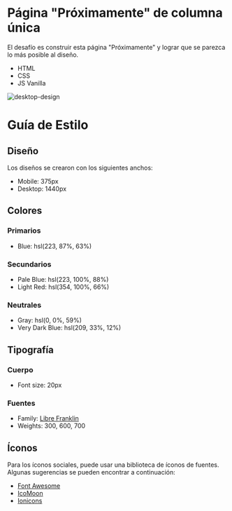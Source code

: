 # Página "Próximamente" de columna única

El desafío es construir esta página "Próximamente" y lograr que se parezca lo más posible al diseño.

- HTML
- CSS
- JS Vanilla

![desktop-design](https://user-images.githubusercontent.com/112582420/188976442-02558ef5-4751-4f78-a020-a5400c8aafc7.jpg)

# Guía de Estilo

## Diseño

Los diseños se crearon con los siguientes anchos:

- Mobile: 375px
- Desktop: 1440px

## Colores

### Primarios

- Blue: hsl(223, 87%, 63%)

### Secundarios

- Pale Blue: hsl(223, 100%, 88%)
- Light Red: hsl(354, 100%, 66%)

### Neutrales

- Gray: hsl(0, 0%, 59%)
- Very Dark Blue: hsl(209, 33%, 12%)

## Tipografía

### Cuerpo

- Font size: 20px

### Fuentes

- Family: [Libre Franklin](https://fonts.google.com/specimen/Libre+Franklin)
- Weights: 300, 600, 700

## Íconos

Para los íconos sociales, puede usar una biblioteca de íconos de fuentes. Algunas sugerencias se pueden encontrar a continuación:

- [Font Awesome](https://fontawesome.com)
- [IcoMoon](https://icomoon.io)
- [Ionicons](https://ionicons.com)
